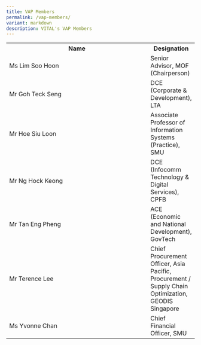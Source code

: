 ```yaml
---
title: VAP Members
permalink: /vap-members/
variant: markdown
description: VITAL's VAP Members
---
```

<table class="vital-table-1">
   <tbody>
      <tr>
         <th style="width: 80%;">
            Name
         </th>
         <th>
            Designation
         </th>
      </tr>
      <tr>
         <td>
            Ms Lim Soo Hoon
         </td>
         <td>
            Senior Advisor, MOF (Chairperson)
         </td>
      </tr>
      <tr>
         <td>Mr Goh Teck Seng</td>
         <td>
            DCE (Corporate &amp; Development), LTA
         </td>
      </tr>
      <tr>
         <td>
            Mr Hoe Siu Loon
         </td>
         <td>
            Associate Professor of Information Systems (Practice), SMU
         </td>
      </tr>
      <tr>
         <td>Mr Ng Hock Keong</td>
         <td>DCE (Infocomm Technology &amp; Digital Services), CPFB   
         </td>
      </tr>
      <tr>
         <td>
            Mr Tan Eng Pheng
         </td>
         <td>
            ACE (Economic and National Development), GovTech
         </td>
      </tr>
      <tr>
         <td>
             Mr Terence Lee     
         </td>
         <td>
            Chief Procurement Officer, Asia Pacific, Procurement / Supply Chain Optimization, GEODIS Singapore
         </td>
      </tr>
      <tr>
         <td>
             Ms Yvonne Chan       
         </td>
         <td>
            Chief Financial Officer, SMU
         </td>
		 </tr>
   </tbody>
</table>
